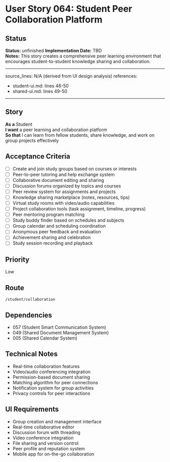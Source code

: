 # User Story 064: Student Peer Collaboration Platform

## Status
**Status:** unfinished
**Implementation Date:** TBD  
**Notes:** This story creates a comprehensive peer learning environment that encourages student-to-student knowledge sharing and collaboration.

---
source_lines: N/A (derived from UI design analysis)
references:
  - student-ui.md: lines 46-50
  - shared-ui.md: lines 49-50
---

## Story
**As a** Student  
**I want** a peer learning and collaboration platform  
**So that** I can learn from fellow students, share knowledge, and work on group projects effectively

## Acceptance Criteria
- [ ] Create and join study groups based on courses or interests
- [ ] Peer-to-peer tutoring and help exchange system
- [ ] Collaborative document editing and sharing
- [ ] Discussion forums organized by topics and courses
- [ ] Peer review system for assignments and projects
- [ ] Knowledge sharing marketplace (notes, resources, tips)
- [ ] Virtual study rooms with video/audio capabilities
- [ ] Project collaboration tools (task assignment, timeline, progress)
- [ ] Peer mentoring program matching
- [ ] Study buddy finder based on schedules and subjects
- [ ] Group calendar and scheduling coordination
- [ ] Anonymous peer feedback and evaluation
- [ ] Achievement sharing and celebration
- [ ] Study session recording and playback

## Priority
Low

## Route
`/student/collaboration`

## Dependencies
- 057 (Student Smart Communication System)
- 049 (Shared Document Management System)
- 005 (Shared Calendar System)

## Technical Notes
- Real-time collaboration features
- Video/audio conferencing integration
- Permission-based document sharing
- Matching algorithm for peer connections
- Notification system for group activities
- Privacy controls for peer interactions

## UI Requirements
- Group creation and management interface
- Real-time collaborative editor
- Discussion forum with threading
- Video conference integration
- File sharing and version control
- Peer profile and reputation system
- Mobile app for on-the-go collaboration
